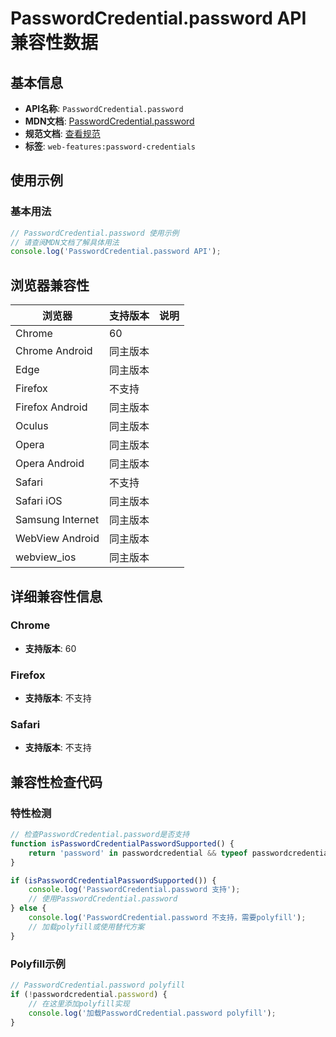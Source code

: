 # PasswordCredential.password API 兼容性数据

## 基本信息

- **API名称**: `PasswordCredential.password`
- **MDN文档**: [PasswordCredential.password](https://developer.mozilla.org/docs/Web/API/PasswordCredential/password)
- **规范文档**: [查看规范](https://w3c.github.io/webappsec-credential-management/#dom-passwordcredential-password)
- **标签**: `web-features:password-credentials`

## 使用示例

### 基本用法

```javascript
// PasswordCredential.password 使用示例
// 请查阅MDN文档了解具体用法
console.log('PasswordCredential.password API');
```

## 浏览器兼容性

| 浏览器 | 支持版本 | 说明 |
|--------|----------|------|
| Chrome | 60 |  |
| Chrome Android | 同主版本 |  |
| Edge | 同主版本 |  |
| Firefox | 不支持 |  |
| Firefox Android | 同主版本 |  |
| Oculus | 同主版本 |  |
| Opera | 同主版本 |  |
| Opera Android | 同主版本 |  |
| Safari | 不支持 |  |
| Safari iOS | 同主版本 |  |
| Samsung Internet | 同主版本 |  |
| WebView Android | 同主版本 |  |
| webview_ios | 同主版本 |  |

## 详细兼容性信息

### Chrome

- **支持版本**: 60

### Firefox

- **支持版本**: 不支持

### Safari

- **支持版本**: 不支持

## 兼容性检查代码

### 特性检测

```javascript
// 检查PasswordCredential.password是否支持
function isPasswordCredentialPasswordSupported() {
    return 'password' in passwordcredential && typeof passwordcredential.password === 'function';
}

if (isPasswordCredentialPasswordSupported()) {
    console.log('PasswordCredential.password 支持');
    // 使用PasswordCredential.password
} else {
    console.log('PasswordCredential.password 不支持，需要polyfill');
    // 加载polyfill或使用替代方案
}
```

### Polyfill示例

```javascript
// PasswordCredential.password polyfill
if (!passwordcredential.password) {
    // 在这里添加polyfill实现
    console.log('加载PasswordCredential.password polyfill');
}
```

